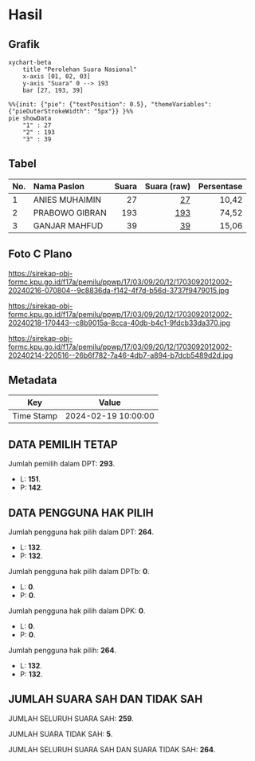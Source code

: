 # Hasil

## Grafik

```mermaid
xychart-beta
    title "Perolehan Suara Nasional"
    x-axis [01, 02, 03]
    y-axis "Suara" 0 --> 193
    bar [27, 193, 39]
```

```mermaid
%%{init: {"pie": {"textPosition": 0.5}, "themeVariables": {"pieOuterStrokeWidth": "5px"}} }%%
pie showData
    "1" : 27
    "2" : 193
    "3" : 39
```

## Tabel

| No. | Nama Paslon    | Suara | Suara (raw) | Persentase |
|:--- |:-------------- | -----:| -----------:| ----------:|
| 1   | ANIES MUHAIMIN | 27    | [27][p-1]   | 10,42      |
| 2   | PRABOWO GIBRAN | 193   | [193][p-2]  | 74,52      |
| 3   | GANJAR MAHFUD  | 39    | [39][p-3]   | 15,06      |


[p-1]: https://github.com/gigit-pemilu/pemilu-2024/blob/main/pilpres/hitung-suara/sub/17-bengkulu/sub/03-bengkulu-utara/sub/09-padang-jaya/sub/2012-tanah-tinggi/sub/002-tps/sub/paslon-1.txt
[p-2]: https://github.com/gigit-pemilu/pemilu-2024/blob/main/pilpres/hitung-suara/sub/17-bengkulu/sub/03-bengkulu-utara/sub/09-padang-jaya/sub/2012-tanah-tinggi/sub/002-tps/sub/paslon-2.txt
[p-3]: https://github.com/gigit-pemilu/pemilu-2024/blob/main/pilpres/hitung-suara/sub/17-bengkulu/sub/03-bengkulu-utara/sub/09-padang-jaya/sub/2012-tanah-tinggi/sub/002-tps/sub/paslon-3.txt

## Foto C Plano

https://sirekap-obj-formc.kpu.go.id/f17a/pemilu/ppwp/17/03/09/20/12/1703092012002-20240216-070804--9c8836da-f142-4f7d-b56d-3737f9479015.jpg

https://sirekap-obj-formc.kpu.go.id/f17a/pemilu/ppwp/17/03/09/20/12/1703092012002-20240218-170443--c8b9015a-8cca-40db-b4c1-9fdcb33da370.jpg

https://sirekap-obj-formc.kpu.go.id/f17a/pemilu/ppwp/17/03/09/20/12/1703092012002-20240214-220516--26b6f782-7a46-4db7-a894-b7dcb5489d2d.jpg


## Metadata

| Key        | Value               |
| ---------- | ------------------- |
| Time Stamp | 2024-02-19 10:00:00 |


## DATA PEMILIH TETAP

Jumlah pemilih dalam DPT: **293**.
 * L: **151**.
 * P: **142**.

## DATA PENGGUNA HAK PILIH

Jumlah pengguna hak pilih dalam DPT: **264**.
 * L: **132**.
 * P: **132**.

Jumlah pengguna hak pilih dalam DPTb: **0**.
 * L: **0**.
 * P: **0**.

Jumlah pengguna hak pilih dalam DPK: **0**.
 * L: **0**.
 * P: **0**.

Jumlah pengguna hak pilih: **264**.
 * L: **132**.
 * P: **132**.

## JUMLAH SUARA SAH DAN TIDAK SAH

JUMLAH SELURUH SUARA SAH: **259**.

JUMLAH SUARA TIDAK SAH: **5**.

JUMLAH SELURUH SUARA SAH DAN SUARA TIDAK SAH: **264**.



